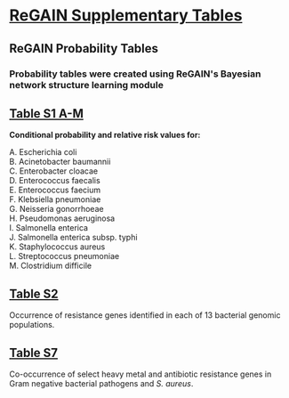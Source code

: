 # <ins>**ReGAIN Supplementary Tables**</ins>

## ReGAIN Probability Tables

### **Probability tables were created using ReGAIN's Bayesian network structure learning module**

## <ins>**Table S1 A-M**</ins>

**Conditional probability and relative risk values for:**

A. Escherichia coli <br />
B. Acinetobacter baumannii <br />
C. Enterobacter cloacae <br />
D. Enterococcus faecalis <br />
E. Enterococcus faecium <br />
F. Klebsiella pneumoniae <br />
G. Neisseria gonorrhoeae <br />
H. Pseudomonas aeruginosa <br />
I. Salmonella enterica <br />
J. Salmonella enterica subsp. typhi <br />
K. Staphylococcus aureus <br />
L. Streptococcus pneumoniae <br />
M. Clostridium difficile <br />

## <ins>**Table S2**</ins>

Occurrence of resistance genes identified in each of 13 bacterial genomic populations.

## <ins>**Table S7**</ins>

Co-occurrence of select heavy metal and antibiotic resistance genes in Gram negative bacterial pathogens and *S. aureus*.
